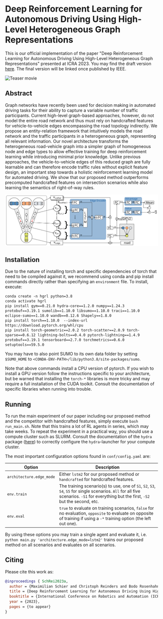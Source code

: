 # Deep Reinforcement Learning for Autonomous Driving Using High-Level Heterogeneous Graph Representations

This is our official implementation of the paper "Deep Reinforcement Learning for Autonomous Driving Using High-Level Heterogeneous Graph Representations"
presented at ICRA 2023. You may find the draft version [here](http://www.tnt.uni-hannover.de/papers/data/1638/ICRA23_0751.pdf).
The final version will be linked once published by IEEE.

![Teaser movie](Doc/GithubTeaser.gif)


## Abstract

Graph networks have recently been used for decision making in automated driving tasks for their ability to capture a variable number of traffic participants. Current high-level graph-based approaches, however, do not model the entire road network and thus must rely on handcrafted features for vehicle-to-vehicle edges encompassing the road topology indirectly. We propose an entity-relation framework that intuitively models the road network and the traffic participants in a heterogeneous graph, representing all relevant information. Our novel architecture transforms the heterogeneous road-vehicle graph into a simpler graph of homogeneous node and edge types to allow effective training for deep reinforcement learning while introducing minimal prior knowledge. Unlike previous approaches, the vehicle-to-vehicle edges of this reduced graph are fully learnable and can therefore encode traffic rules without explicit feature design, an important step towards a holistic reinforcement learning model for automated driving. We show that our proposed method outperforms precomputed handcrafted features on intersection scenarios while also learning the semantics of right-of-way rules.

![Architecture](Doc/architecture.svg)

## Installation

Due to the nature of installing torch and specific dependencies of torch that need to be compiled against it, we recommend using conda and pip install 
commands directly rather than specifying an `environment` file. To install, execute:

```shell
conda create -n hgrl python=3.8
conda activate hgrl
pip install gym==0.21.0 hydra-core==1.2.0 numpy==1.24.3 protobuf==3.19.1 sumolib==1.10.0 libsumo==1.10.0 traci==1.10.0 eclipse-sumo==1.10.0 wandb==0.12.6 Shapely==1.8.0
pip install torch==1.10.0  --index-url https://download.pytorch.org/whl/cpu
pip install torch-geometric==2.0.2 torch-scatter==2.0.9 torch-sparse==0.6.12 lightning-bolts==0.4.0 pytorch-lightning==1.4.9 protobuf==3.19.1 tensorboard==2.7.0 torchmetrics==0.6.0 setuptools==59.5.0
```

You may have to also point SUMO to its own data folder by setting `$SUMO_HOME` to `<CONDA-ENV-PATH>/lib/python3.8/site-packages/sumo`. 

Note that above commands install a CPU version of pytorch. If you wish to install a GPU version follow the instructions specific
to your architecture, but be warned that installing the `torch-*` libraries is more tricky and may require a full installation of
the CUDA toolkit. Consult the documentation of specific libraries when running into trouble.

## Running

To run the main experiment of our paper including our proposed method and the competitor with handcrafted features, simply execute `bash run_main.sh`. Note that this trains a lot of RL agents in series,
which may take weeks. To repeat the experiment in a practical way, you should use a compute cluster such as SLURM. 
Consult the documentation of the `hydra` package ([here](https://hydra.cc/docs/plugins/submitit_launcher/)) to correctly configure the `hydra`-launcher for your compute cluster.

The most important configuration options found in `conf/config.yaml` are:

Option | Description
--- | ---
`architecture.edge_mode` | Either `lstm2` for our proposed method or `handcrafted` for handcrafted features.
`env.train` | The training scenario(s) to use, one of `S1`, `S2`, `S3`, `S4`, `S5` for single scenarios. `All` for all five scenarios. `-S1` for everything but the first, `-S2` but the second, etc.
`env.eval` | `true` to evaluate on training scenarios, `false` for no evaluation, `opposite` to evaluate on opposite of training if using a `-*` training option (the left out one).

By using these options you may train a single agent and evaluate it, i.e. `python main.py 'architecture.edge_mode=lstm2'` trains our proposed method on all scenarios and evaluates on all scenarios.

## Citing

Please cite this work as:

```bibtex
@inproceedings { SchRei2023a,
  author = {Maximilian Schier and Christoph Reinders and Bodo Rosenhahn},
  title = {Deep Reinforcement Learning for Autonomous Driving Using High-Level Heterogeneous Graph Representations},
  booktitle = {International Conference on Robotics and Automation (ICRA)},
  year = {2023},
  pages = {to appear}
}
```
